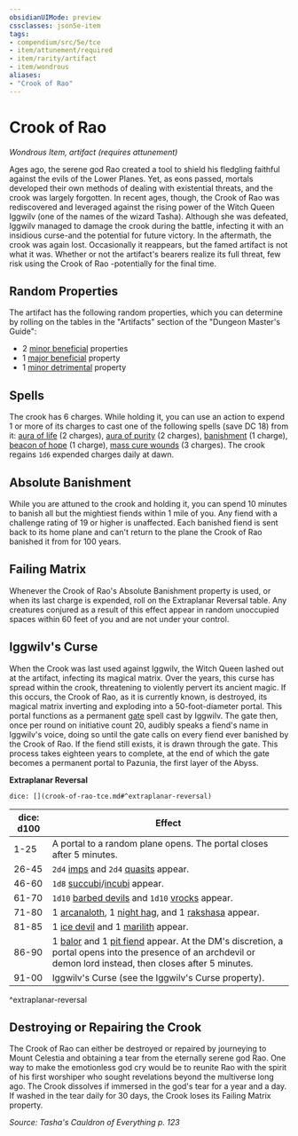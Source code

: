 ```yaml
---
obsidianUIMode: preview
cssclasses: json5e-item
tags:
- compendium/src/5e/tce
- item/attunement/required
- item/rarity/artifact
- item/wondrous
aliases: 
- "Crook of Rao"
---
```

# Crook of Rao
*Wondrous Item, artifact (requires attunement)*  


Ages ago, the serene god Rao created a tool to shield his fledgling faithful against the evils of the Lower Planes. Yet, as eons passed, mortals developed their own methods of dealing with existential threats, and the crook was largely forgotten. In recent ages, though, the Crook of Rao was rediscovered and leveraged against the rising power of the Witch Queen Iggwilv (one of the names of the wizard Tasha). Although she was defeated, Iggwilv managed to damage the crook during the battle, infecting it with an insidious curse-and the potential for future victory. In the aftermath, the crook was again lost. Occasionally it reappears, but the famed artifact is not what it was. Whether or not the artifact's bearers realize its full threat, few risk using the Crook of Rao -potentially for the final time.

## Random Properties

The artifact has the following random properties, which you can determine by rolling on the tables in the "Artifacts" section of the "Dungeon Master's Guide":

- 2 [minor beneficial](compendium/tables/artifact-properties-minor-beneficial-properties.md) properties  
- 1 [major beneficial](compendium/tables/artifact-properties-major-beneficial-properties.md) property  
- 1 [minor detrimental](compendium/tables/artifact-properties-minor-detrimental-properties.md) property  

## Spells

The crook has 6 charges. While holding it, you can use an action to expend 1 or more of its charges to cast one of the following spells (save DC 18) from it: [aura of life](compendium/spells/aura-of-life.md) (2 charges), [aura of purity](compendium/spells/aura-of-purity.md) (2 charges), [banishment](compendium/spells/banishment.md) (1 charge), [beacon of hope](compendium/spells/beacon-of-hope.md) (1 charge), [mass cure wounds](compendium/spells/mass-cure-wounds.md) (3 charges). The crook regains `1d6` expended charges daily at dawn.

## Absolute Banishment

While you are attuned to the crook and holding it, you can spend 10 minutes to banish all but the mightiest fiends within 1 mile of you. Any fiend with a challenge rating of 19 or higher is unaffected. Each banished fiend is sent back to its home plane and can't return to the plane the Crook of Rao banished it from for 100 years.

## Failing Matrix

Whenever the Crook of Rao's Absolute Banishment property is used, or when its last charge is expended, roll on the Extraplanar Reversal table. Any creatures conjured as a result of this effect appear in random unoccupied spaces within 60 feet of you and are not under your control.

## Iggwilv's Curse

When the Crook was last used against Iggwilv, the Witch Queen lashed out at the artifact, infecting its magical matrix. Over the years, this curse has spread within the crook, threatening to violently pervert its ancient magic. If this occurs, the Crook of Rao, as it is currently known, is destroyed, its magical matrix inverting and exploding into a 50-foot-diameter portal. This portal functions as a permanent [gate](compendium/spells/gate.md) spell cast by Iggwilv. The gate then, once per round on initiative count 20, audibly speaks a fiend's name in Iggwilv's voice, doing so until the gate calls on every fiend ever banished by the Crook of Rao. If the fiend still exists, it is drawn through the gate. This process takes eighteen years to complete, at the end of which the gate becomes a permanent portal to Pazunia, the first layer of the Abyss.

**Extraplanar Reversal**

`dice: [](crook-of-rao-tce.md#^extraplanar-reversal)`

| dice: d100 | Effect |
|------------|--------|
| 1-25 | A portal to a random plane opens. The portal closes after 5 minutes. |
| 26-45 | `2d4` [imps](compendium/bestiary/fiend/imp.md) and `2d4` [quasits](compendium/bestiary/fiend/quasit.md) appear. |
| 46-60 | `1d8` [succubi](compendium/bestiary/fiend/succubus.md)/[incubi](compendium/bestiary/fiend/incubus.md) appear. |
| 61-70 | `1d10` [barbed devils](compendium/bestiary/fiend/barbed-devil.md) and `1d10` [vrocks](compendium/bestiary/fiend/vrock.md) appear. |
| 71-80 | 1 [arcanaloth](compendium/bestiary/fiend/arcanaloth.md), 1 [night hag](compendium/bestiary/fiend/night-hag.md), and 1 [rakshasa](compendium/bestiary/fiend/rakshasa.md) appear. |
| 81-85 | 1 [ice devil](compendium/bestiary/fiend/ice-devil.md) and 1 [marilith](compendium/bestiary/fiend/marilith.md) appear. |
| 86-90 | 1 [balor](compendium/bestiary/fiend/balor.md) and 1 [pit fiend](compendium/bestiary/fiend/pit-fiend.md) appear. At the DM's discretion, a portal opens into the presence of an archdevil or demon lord instead, then closes after 5 minutes. |
| 91-00 | Iggwilv's Curse (see the Iggwilv's Curse property). |
^extraplanar-reversal

## Destroying or Repairing the Crook

The Crook of Rao can either be destroyed or repaired by journeying to Mount Celestia and obtaining a tear from the eternally serene god Rao. One way to make the emotionless god cry would be to reunite Rao with the spirit of his first worshiper who sought revelations beyond the multiverse long ago. The Crook dissolves if immersed in the god's tear for a year and a day. If washed in the tear daily for 30 days, the Crook loses its Failing Matrix property.

*Source: Tasha's Cauldron of Everything p. 123*